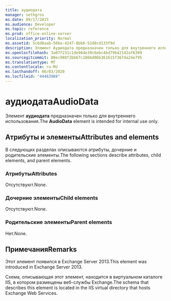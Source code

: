 ```yaml
---
title: аудиодата
manager: sethgros
ms.date: 09/17/2015
ms.audience: Developer
ms.topic: reference
ms.prod: office-online-server
localization_priority: Normal
ms.assetid: 5c6d8aab-566a-4247-8bb6-52d8cd133f9d
description: Элемент Аудиодата предназначен только для внутреннего использования.
ms.openlocfilehash: 3a07f231c1de984e39c6ebc4bd79b42142af6309
ms.sourcegitcommit: 88ec988f2bb67c1866d06b361615f3674a24e795
ms.translationtype: MT
ms.contentlocale: ru-RU
ms.lasthandoff: 06/03/2020
ms.locfileid: "44463988"
---
```

# <a name="audiodata"></a><span data-ttu-id="fd942-103">аудиодата</span><span class="sxs-lookup"><span data-stu-id="fd942-103">AudioData</span></span>

<span data-ttu-id="fd942-104">Элемент **аудиодата** предназначен только для внутреннего использования.</span><span class="sxs-lookup"><span data-stu-id="fd942-104">The **AudioData** element is intended for internal use only.</span></span> 

## <a name="attributes-and-elements"></a><span data-ttu-id="fd942-105">Атрибуты и элементы</span><span class="sxs-lookup"><span data-stu-id="fd942-105">Attributes and elements</span></span>

<span data-ttu-id="fd942-106">В следующих разделах описываются атрибуты, дочерние и родительские элементы.</span><span class="sxs-lookup"><span data-stu-id="fd942-106">The following sections describe attributes, child elements, and parent elements.</span></span>
  
### <a name="attributes"></a><span data-ttu-id="fd942-107">Атрибуты</span><span class="sxs-lookup"><span data-stu-id="fd942-107">Attributes</span></span>

<span data-ttu-id="fd942-108">Отсутствуют.</span><span class="sxs-lookup"><span data-stu-id="fd942-108">None.</span></span>
  
### <a name="child-elements"></a><span data-ttu-id="fd942-109">Дочерние элементы</span><span class="sxs-lookup"><span data-stu-id="fd942-109">Child elements</span></span>

<span data-ttu-id="fd942-110">Отсутствуют.</span><span class="sxs-lookup"><span data-stu-id="fd942-110">None.</span></span>
  
### <a name="parent-elements"></a><span data-ttu-id="fd942-111">Родительские элементы</span><span class="sxs-lookup"><span data-stu-id="fd942-111">Parent elements</span></span>

<span data-ttu-id="fd942-112">Нет.</span><span class="sxs-lookup"><span data-stu-id="fd942-112">None.</span></span>
  
## <a name="remarks"></a><span data-ttu-id="fd942-113">Примечания</span><span class="sxs-lookup"><span data-stu-id="fd942-113">Remarks</span></span>

<span data-ttu-id="fd942-114">Этот элемент появился в Exchange Server 2013.</span><span class="sxs-lookup"><span data-stu-id="fd942-114">This element was introduced in Exchange Server 2013.</span></span>
  
<span data-ttu-id="fd942-115">Схема, описывающая этот элемент, находится в виртуальном каталоге IIS, в котором размещены веб-службы Exchange.</span><span class="sxs-lookup"><span data-stu-id="fd942-115">The schema that describes this element is located in the IIS virtual directory that hosts Exchange Web Services.</span></span>
  

